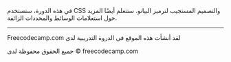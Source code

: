 في هذه الدورة، ستستخدم CSS والتصميم المستجيب لترميز البيانو. ستتعلم أيضًا المزيد حول استعلامات الوسائط والمحددات الزائفة.


----------------------------------------------------
Freecodecamp.com لقد أنشأت هذه الموقع في الدروة التدريبية لدى 

جميع الحقوق محفوظة لدى 
© freecodecamp.com